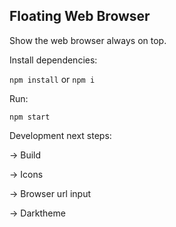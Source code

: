 ## Floating Web Browser

Show the web browser always on top.

 Install dependencies:

 `npm install` or `npm i`

 Run:

 `npm start`

 Development next steps:

 -> Build

 -> Icons

 -> Browser url input

 -> Darktheme